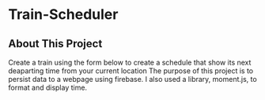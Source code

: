 # Train-Scheduler
## About This Project
Create a train using the form below to create a schedule that show its next deaparting time from your current location
The purpose of this project is to persist data to a webpage using firebase. I also used a library, moment.js, to format and display time. 
